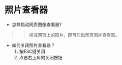 # 照片查看器 #
  * 怎样启动网页图像查看器?
> > 拖拽网页上的图片，即可启动网页图片查看器。
  * 如何关闭照片查看器？
    1. 按ESC键关闭
    1. 点击右上角的关闭按钮
